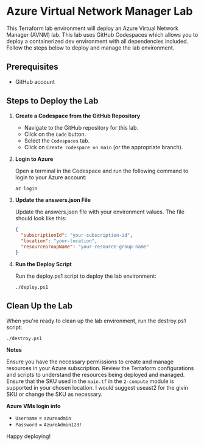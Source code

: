 # Azure Virtual Network Manager Lab

This Terraform lab environment will deploy an Azure Virtual Network Manager (AVNM) lab. This lab uses GitHub Codespaces which allows you to deploy a containerized dev environment with all dependencies included. Follow the steps below to deploy and manage the lab environment.

## Prerequisites
- GitHub account

## Steps to Deploy the Lab

1. **Create a Codespace from the GitHub Repository**

   - Navigate to the GitHub repository for this lab.
   - Click on the `Code` button.
   - Select the `Codespaces` tab.
   - Click on `Create codespace on main` (or the appropriate branch).

2. **Login to Azure**

   Open a terminal in the Codespace and run the following command to login to your Azure account:

   ```sh
   az login

3. **Update the answers.json File**

    Update the answers.json file with your environment values. The file should look like this:

    ```json
    {
      "subscriptionId": "your-subscription-id",
      "location": "your-location",
      "resourceGroupName": "your-resource-group-name"
    }
4. **Run the Deploy Script**

    Run the deploy.ps1 script to deploy the lab environment:

    ```
    ./deploy.ps1
## Clean Up the Lab
   
   When you're ready to clean up the lab environment, run the destroy.ps1 script:
   
   ```
   ./destroy.ps1
   ```

**Notes**

Ensure you have the necessary permissions to create and manage resources in your Azure subscription.
Review the Terraform configurations and scripts to understand the resources being deployed and managed. Ensure that the SKU used in the `main.tf` in the `2-compute` module is supported in your chosen location. I would suggest useast2 for the givin SKU or change the SKU as necessary.

**Azure VMs login info**

- `Username` = ```azureadmin```
- `Password` = ```AzureAdmin123!```

Happy deploying!
